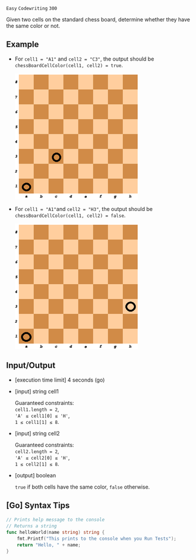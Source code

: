 `Easy`	`Codewriting` 	`300`

Given two cells on the standard chess board, determine whether they have the same color or not.

## Example

- For `cell1 = "A1"` and `cell2 = "C3"`, the output should be `chessBoardCellColor(cell1, cell2) = true`.

    ![exmaple1.png](example1.png)

- For `cell1 = "A1"`and `cell2 = "H3"`, the output should be `chessBoardCellColor(cell1, cell2) = false`.

    ![exmaple2.png](example2.png)

## Input/Output

- [execution time limit] 4 seconds (go)

- [input] string cell1

    Guaranteed constraints: \
    `cell1.length = 2`, \
    `'A' ≤ cell1[0] ≤ 'H'`, \
    `1 ≤ cell1[1] ≤ 8`.

- [input] string cell2

    Guaranteed constraints: \
    `cell2.length = 2`, \
    `'A' ≤ cell2[0] ≤ 'H'`, \
    `1 ≤ cell2[1] ≤ 8`.

- [output] boolean

    `true` if both cells have the same color, `false` otherwise.

## [Go] Syntax Tips

``` go
// Prints help message to the console
// Returns a string
func helloWorld(name string) string {
    fmt.Printf("This prints to the console when you Run Tests");
    return "Hello, " + name;
}
```

